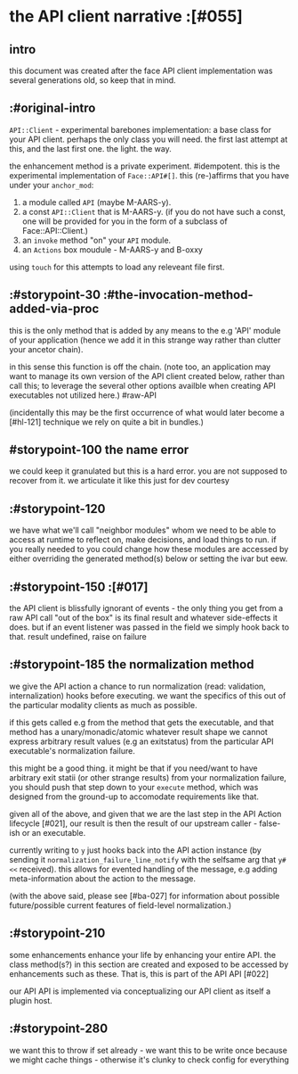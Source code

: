 # the API client narrative :[#055]

## intro

this document was created after the face API client implementation was several
generations old, so keep that in mind.


## :#original-intro

`API::Client` - experimental barebones implementation: a base class for
your API client. perhaps the only class you will need. the first last
attempt at this, and the last first one. the light. the way.

the enhancement method is a private experiment. #idempotent. this is the
experimental implementation of `Face::API#[]`. this (re-)affirms that you have
under your `anchor_mod`:

1) a module called `API` (maybe M-AARS-y).
2) a const `API::Client` that is M-AARS-y. (if you do not have such a
  const, one will be provided for you in the form of a subclass of
  Face::API::Client.)
3) an `invoke` method "on" your `API` module.
4) an `Actions` box moudule - M-AARS-y and B-oxxy

using `touch` for this attempts to load any releveant file first.





## :#storypoint-30 :#the-invocation-method-added-via-proc

this is the only method that is added by any means to the e.g 'API' module of
your application (hence we add it in this strange way rather than clutter your
ancetor chain).

in this sense this function is off the chain. (note too, an application may
want to manage its own version of the API client created below, rather than
call this; to leverage the several other options availble when creating API
executables not utilized here.) #raw-API

(incidentally this may be the first occurrence of what would later become
a [#hl-121] technique we rely on quite a bit in bundles.)


## #storypoint-100 the name error

we could keep it granulated but this is a hard error. you are not supposed to
recover from it. we articulate it like this just for dev courtesy



## :#storypoint-120

we have what we'll call "neighbor modules" whom we need to be able to access
at runtime to reflect on, make decisions, and load things to run. if you
really needed to you could change how these modules are accessed by either
overriding the generated method(s) below or setting the ivar but eew.



## :#storypoint-150 :[#017]

the API client is blissfully ignorant of events - the only thing you get from
a raw API call "out of the box" is its final result and whatever side-effects
it does. but if an event listener was passed in the field we simply hook back
to that. result undefined, raise on failure



## :#storypoint-185 the normalization method

we give the API action a chance to run normalization (read: validation,
internalization) hooks before executing. we want the specifics of this out of
the particular modality clients as much as possible.

if this gets called e.g from the method that gets the executable, and that
method has a unary/monadic/atomic whatever result shape we cannot express
arbitrary result values (e.g an exitstatus) from the particular API
executable's normalization failure.

this might be a good thing. it might be that if you need/want to have
arbitrary exit statii (or other strange results) from your normalization
failure, you should push that step down to your `execute` method, which was
designed from the ground-up to accomodate requirements like that.

given all of the above, and given that we are the last step in the API Action
lifecycle [#021], our result is then the result of our upstream caller -
false-ish or an executable.

currently writing to `y` just hooks back into the API action instance (by
sending it `normalization_failure_line_notify` with the selfsame arg that
`y#<<` received). this allows for evented handling of the message, e.g adding
meta-information about the action to the message.

(with the above said, please see [#ba-027] for information about possible
future/possible current features of field-level normalization.)



## :#storypoint-210

some enhancements enhance your life by enhancing your entire API. the class
method(s?) in this section are created and exposed to be accessed by
enhancements such as these. That is, this is part of the API API [#022]

our API API is implemented via conceptualizing our API client as itself a
plugin host.



## :#storypoint-280

we want this to throw if set already - we want this to be write once because
we might cache things - otherwise it's clunky to check config for everything
